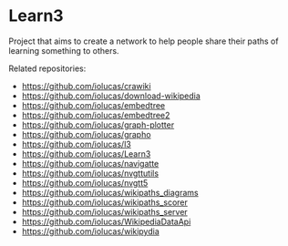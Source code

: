 # Learn3

Project that aims to create a network to help people share their paths of learning something to others.

Related repositories:

* https://github.com/iolucas/crawiki
* https://github.com/iolucas/download-wikipedia
* https://github.com/iolucas/embedtree
* https://github.com/iolucas/embedtree2
* https://github.com/iolucas/graph-plotter
* https://github.com/iolucas/grapho
* https://github.com/iolucas/l3
* https://github.com/iolucas/Learn3
* https://github.com/iolucas/navigatte
* https://github.com/iolucas/nvgttutils
* https://github.com/iolucas/nvgtt5
* https://github.com/iolucas/wikipaths_diagrams
* https://github.com/iolucas/wikipaths_scorer
* https://github.com/iolucas/wikipaths_server
* https://github.com/iolucas/WikipediaDataApi
* https://github.com/iolucas/wikipydia
